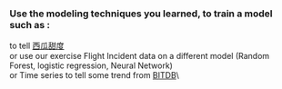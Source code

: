 ### Use the modeling techniques you learned, to train a model such as :

to tell [西瓜甜度](https://github.com/tz28/machine-learning/blob/master/%E8%A5%BF%E7%93%9C%E6%95%B0%E6%8D%AE%E9%9B%863.0.txt)\
or use our exercise Flight Incident data on a different model (Random Forest, logistic regression, Neural Network)\
or Time series to tell some trend from [BITDB](https://bitdb.network/)\
